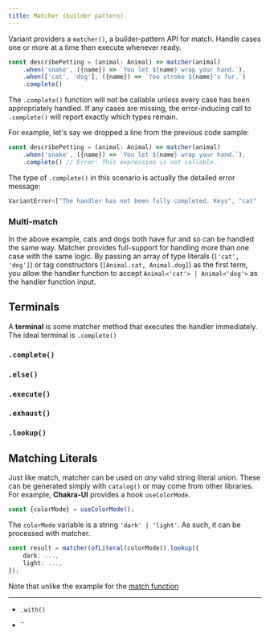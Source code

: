 ```yaml
---
title: Matcher (builder pattern)
---
```


Variant providers a `matcher()`, a builder-pattern API for match. Handle cases one or more at a time then execute whenever ready.

```ts
const describePetting = (animal: Animal) => matcher(animal)
    .when('snake', ({name}) => `You let ${name} wrap your hand.`),
    .when(['cat', 'dog'], ({name}) => `You stroke ${name}'s fur.`)
    .complete()
```

The `.complete()` function will not be callable unless every case has been appropriately handled. If any cases are missing, the error-inducing call to `.complete()` will report exactly which types remain.

For example, let's say we dropped a line from the previous code sample:

```ts {2}
const describePetting = (animal: Animal) => matcher(animal)
    .when('snake', ({name}) => `You let ${name} wrap your hand.`),
    .complete() // Error: This expression is not callable.
```

The type of `.complete()` in this scenario is actually the detailed error message:

```ts
VariantError<["The handler has not been fully completed. Keys", "cat" | "dog", "expected"]>
```

### Multi-match

In the above example, cats and dogs both have fur and so can be handled the same way. Matcher provides full-support for handling more than one case with the same logic. By passing an array of type literals (`['cat', 'dog']`) or tag constructors (`[Animal.cat, Animal.dog]`) as the first term, you allow the handler function to accept `Animal<'cat'> | Animal<'dog'>` as the handler function input.

## Terminals

A **terminal** is some matcher method that executes the handler immediately. The ideal terminal is `.complete()`

### `.complete()`
### `.else()`
### `.execute()`
### `.exhaust()`
### `.lookup()`



## Matching Literals

Just like match, matcher can be used on *any* valid string literal union. These can be generated simply with `catalog()` or may come from other libraries. For example, **Chakra-UI** provides a hook `useColorMode`.

```ts
const {colorMode} = useColorMode();
```

The `colorMode` variable is a string `'dark' | 'light'`. As such, it can be processed with matcher.

```ts
const result = matcher(ofLiteral(colorMode)).lookup({
    dark: ...,
    light: ...,
});
```

Note that unlike the example for the [match function](match)

****

- `.with()`


- ``